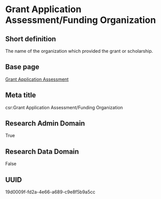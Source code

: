 # Grant Application Assessment/Funding Organization
## Short definition
The name of the organization which provided the grant or scholarship.
## Base page
[Grant Application Assessment](https://github.com/EuroCRIS/CASRAI-Dictionairies/blob/main/Objects/Grant%20Application%20Assessment.md)
## Meta title
csr:Grant Application Assessment/Funding Organization
## Research Admin Domain
True
## Research Data Domain
False
## UUID
19d0009f-fd2a-4e66-a689-c9e8f5b9a5cc
